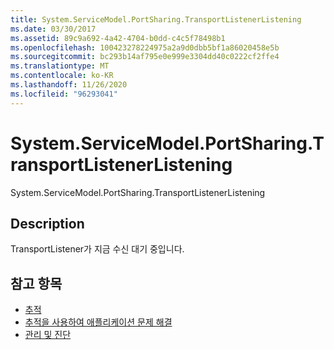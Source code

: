 ```yaml
---
title: System.ServiceModel.PortSharing.TransportListenerListening
ms.date: 03/30/2017
ms.assetid: 89c9a692-4a42-4704-b0dd-c4c5f78498b1
ms.openlocfilehash: 100423278224975a2a9d0dbb5bf1a86020458e5b
ms.sourcegitcommit: bc293b14af795e0e999e3304dd40c0222cf2ffe4
ms.translationtype: MT
ms.contentlocale: ko-KR
ms.lasthandoff: 11/26/2020
ms.locfileid: "96293041"
---
```

# <a name="systemservicemodelportsharingtransportlistenerlistening"></a>System.ServiceModel.PortSharing.TransportListenerListening

System.ServiceModel.PortSharing.TransportListenerListening  
  
## <a name="description"></a>Description  

 TransportListener가 지금 수신 대기 중입니다.  
  
## <a name="see-also"></a>참고 항목

- [추적](index.md)
- [추적을 사용하여 애플리케이션 문제 해결](using-tracing-to-troubleshoot-your-application.md)
- [관리 및 진단](../index.md)
